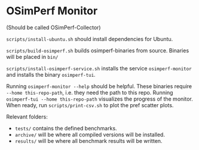 # OSimPerf Monitor
(Should be called OSimPerf-Collector)

`scripts/install-ubuntu.sh` should install dependencies for Ubuntu.

`scripts/build-osimperf.sh` builds osimperf-binaries from source. Binaries will be placed in `bin/`

`scripts/install-osimperf-service.sh` installs the service `osimperf-monitor` and installs the binary `osimperf-tui`.

Running `osimperf-monitor --help` should be helpful. These binaries require `--home this-repo-path`, i.e. they need the path to this repo.
Running `osimperf-tui --home this-repo-path` visualizes the progress of the monitor.
When ready, run `scripts/print-csv.sh` to plot the pref scatter plots.

Relevant folders:

- `tests/` contains the defined benchmarks.
- `archive/` will be where all compiled versions will be installed.
- `results/` will be where all benchmark results will be written.
